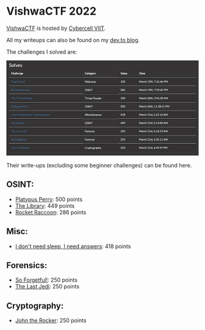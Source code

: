 # VishwaCTF 2022 

[VishwaCTF](https://vishwactf.com/) is hosted by [Cybercell VIIT](https://www.viit.ac.in/viit-cyber-cell).

All my writeups can also be found on my [dev.to blog](https://dev.to/lambdamamba/ctf-writeup-vishwactf-2022-3me5).

The challenges I solved are:

![Figure 1](solved.png) 

Their write-ups (excluding some beginner challenges) can be found here.

## OSINT:
- [Platypus Perry](./OSINT/Platypus_Perry): 500 points
- [The Library](./OSINT/The_Library): 449 points
- [Rocket Raccoon](./OSINT/Rocket_Raccoon): 286 points


## Misc:
- [I don't need sleep, I need answers](./Misc/I_dont_need_sleep): 418 points


## Forensics:
- [So Forgetful!](./Forensic/So_Forgetful): 250 points
- [The Last Jedi](./Forensic/The_Last_Jedi): 250 points


## Cryptography:
- [John the Rocker](./Cryptography/John_the_Rocker): 250 points
